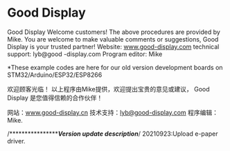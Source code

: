 # Good Display
Good Display
Welcome customers!
The above procedures are provided by Mike. You are welcome to make valuable comments or suggestions,
Good Display is your trusted partner!
Website: www.good-display.com
technical support: lyb@good -display.com
Program editor: Mike



*These example codes are here for our old version development boards on STM32/Arduino/ESP32/ESP8266



欢迎顾客光临！
以上程序由Mike提供，欢迎提出宝贵的意见或建议，
Good Display 是您值得信赖的合作伙伴！

网站：www.good-display.cn
技术支持：lyb@good-display.com
程序编辑：Mike.


/*******************************************Version update description***************************/
20210923:Upload e-paper driver.   
